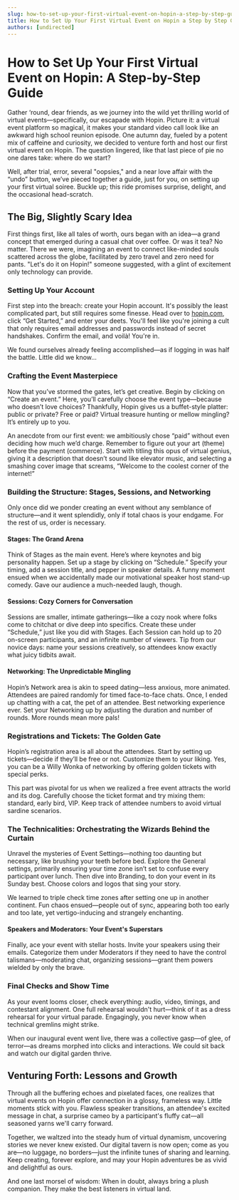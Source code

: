 ```yaml
---
slug: how-to-set-up-your-first-virtual-event-on-hopin-a-step-by-step-guide
title: How to Set Up Your First Virtual Event on Hopin a Step by Step Guide
authors: [undirected]
---
```



# How to Set Up Your First Virtual Event on Hopin: A Step-by-Step Guide

Gather ‘round, dear friends, as we journey into the wild yet thrilling world of virtual events—specifically, our escapade with Hopin. Picture it: a virtual event platform so magical, it makes your standard video call look like an awkward high school reunion episode. One autumn day, fueled by a potent mix of caffeine and curiosity, we decided to venture forth and host our first virtual event on Hopin. The question lingered, like that last piece of pie no one dares take: where do we start?

Well, after trial, error, several "oopsies," and a near love affair with the “undo” button, we’ve pieced together a guide, just for you, on setting up your first virtual soiree. Buckle up; this ride promises surprise, delight, and the occasional head-scratch.

## The Big, Slightly Scary Idea

First things first, like all tales of worth, ours began with an idea—a grand concept that emerged during a casual chat over coffee. Or was it tea? No matter. There we were, imagining an event to connect like-minded souls scattered across the globe, facilitated by zero travel and zero need for pants. "Let's do it on Hopin!" someone suggested, with a glint of excitement only technology can provide.

### Setting Up Your Account

First step into the breach: create your Hopin account. It's possibly the least complicated part, but still requires some finesse. Head over to [hopin.com](https://www.hopin.com), click “Get Started,” and enter your deets. You'll feel like you're joining a cult that only requires email addresses and passwords instead of secret handshakes. Confirm the email, and voilà! You're in.

We found ourselves already feeling accomplished—as if logging in was half the battle. Little did we know...

### Crafting the Event Masterpiece

Now that you’ve stormed the gates, let’s get creative. Begin by clicking on “Create an event.” Here, you’ll carefully choose the event type—because who doesn’t love choices? Thankfully, Hopin gives us a buffet-style platter: public or private? Free or paid? Virtual treasure hunting or mellow mingling? It’s entirely up to you.

An anecdote from our first event: we ambitiously chose “paid” without even deciding how much we’d charge. Remember to figure out your art (theme) before the payment (commerce). Start with titling this opus of virtual genius, giving it a description that doesn’t sound like elevator music, and selecting a smashing cover image that screams, “Welcome to the coolest corner of the internet!”

### Building the Structure: Stages, Sessions, and Networking

Only once did we ponder creating an event without any semblance of structure—and it went splendidly, only if total chaos is your endgame. For the rest of us, order is necessary.

#### Stages: The Grand Arena

Think of Stages as the main event. Here’s where keynotes and big personality happen. Set up a stage by clicking on “Schedule.” Specify your timing, add a session title, and pepper in speaker details. A funny moment ensued when we accidentally made our motivational speaker host stand-up comedy. Gave our audience a much-needed laugh, though.

#### Sessions: Cozy Corners for Conversation

Sessions are smaller, intimate gatherings—like a cozy nook where folks come to chitchat or dive deep into specifics. Create these under “Schedule,” just like you did with Stages. Each Session can hold up to 20 on-screen participants, and an infinite number of viewers. Tip from our novice days: name your sessions creatively, so attendees know exactly what juicy tidbits await.

#### Networking: The Unpredictable Mingling

Hopin’s Network area is akin to speed dating—less anxious, more animated. Attendees are paired randomly for timed face-to-face chats. Once, I ended up chatting with a cat, the pet of an attendee. Best networking experience ever. Set your Networking up by adjusting the duration and number of rounds. More rounds mean more pals!

### Registrations and Tickets: The Golden Gate

Hopin’s registration area is all about the attendees. Start by setting up tickets—decide if they’ll be free or not. Customize them to your liking. Yes, you can be a Willy Wonka of networking by offering golden tickets with special perks.

This part was pivotal for us when we realized a free event attracts the world and its dog. Carefully choose the ticket format and try mixing them: standard, early bird, VIP. Keep track of attendee numbers to avoid virtual sardine scenarios.

### The Technicalities: Orchestrating the Wizards Behind the Curtain

Unravel the mysteries of Event Settings—nothing too daunting but necessary, like brushing your teeth before bed. Explore the General settings, primarily ensuring your time zone isn’t set to confuse every participant over lunch. Then dive into Branding, to don your event in its Sunday best. Choose colors and logos that sing your story.

We learned to triple check time zones after setting one up in another continent. Fun chaos ensued—people out of sync, appearing both too early and too late, yet vertigo-inducing and strangely enchanting.

#### Speakers and Moderators: Your Event's Superstars

Finally, ace your event with stellar hosts. Invite your speakers using their emails. Categorize them under Moderators if they need to have the control talismans—moderating chat, organizing sessions—grant them powers wielded by only the brave.

### Final Checks and Show Time

As your event looms closer, check everything: audio, video, timings, and contestant alignment. One full rehearsal wouldn't hurt—think of it as a dress rehearsal for your virtual parade. Engagingly, you never know when technical gremlins might strike.

When our inaugural event went live, there was a collective gasp—of glee, of terror—as dreams morphed into clicks and interactions. We could sit back and watch our digital garden thrive.

## Venturing Forth: Lessons and Growth

Through all the buffering echoes and pixelated faces, one realizes that virtual events on Hopin offer connection in a glossy, frameless way. Little moments stick with you. Flawless speaker transitions, an attendee's excited message in chat, a surprise cameo by a participant's fluffy cat—all seasoned yarns we'll carry forward.

Together, we waltzed into the steady hum of virtual dynamism, uncovering stories we never knew existed. Our digital tavern is now open; come as you are—no luggage, no borders—just the infinite tunes of sharing and learning. Keep creating, forever explore, and may your Hopin adventures be as vivid and delightful as ours.

And one last morsel of wisdom: When in doubt, always bring a plush companion. They make the best listeners in virtual land.